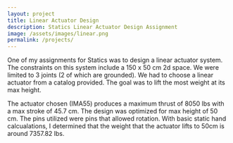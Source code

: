 ```yaml
---
layout: project
title: Linear Actuator Design
description: Statics Linear Actuator Design Assignment
image: /assets/images/linear.png
permalink: /projects/
---
```



One of my assignments for Statics was to design a linear actuator system. The constraints on this system include a 150 x 50 cm 2d space. We were limited to 3 joints (2 of which are grounded). We had to choose a linear actuator from a catalog provided. The goal was to lift the most weight at its max height. 

The actuator chosen (IMA55) produces a maximum thrust of 8050 lbs with a max stroke of 45.7 cm. The design was optimized for max height of 50 cm. The pins utilized were pins that allowed rotation. With basic static hand calcualations, I determined that the weight that the actuator lifts to 50cm is around 7357.82 lbs. 